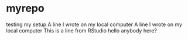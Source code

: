 # myrepo
testing my setup
A line I wrote on my local computer
A line I wrote on my local computer
This is a line from RStudio
hello
anybody here?